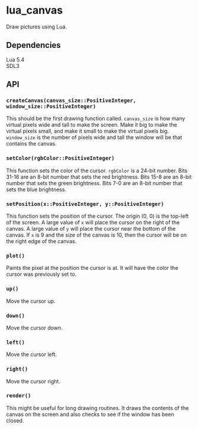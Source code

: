 # lua_canvas

Draw pictures using Lua.

## Dependencies

Lua 5.4  
SDL3

## API

### `createCanvas(canvas_size::PositiveInteger, window_size::PositiveInteger)`

This should be the first drawing function called. `canvas_size` is how many virtual pixels wide and tall to make the screen. Make it big to make the virtual pixels small, and make it small to make the virtual pixels big. `window_size` is the number of pixels wide and tall the window will be that contains the canvas.

### `setColor(rgbColor::PositiveInteger)`

This function sets the color of the cursor. `rgbColor` is a 24-bit number. Bits 31-16 are an 8-bit number that sets the red brightness. Bits 15-8 are an 8-bit number that sets the green brightness. Bits 7-0 are an 8-bit number that sets the blue brightness.

### `setPosition(x::PositiveInteger, y::PositiveInteger)`

This function sets the position of the cursor. The origin (0, 0) is the top-left of the screen. A large value of `x` will place the cursor on the right of the canvas. A large value of `y` will place the cursor near the bottom of the canvas. If `x` is 9 and the size of the canvas is 10, then the cursor will be on the right edge of the canvas.

### `plot()`

Paints the pixel at the position the cursor is at. It will have the color the cursor was previously set to.

### `up()`

Move the cursor up.

### `down()`

Move the cursor down.

### `left()`

Move the cursor left.

### `right()`

Move the cursor right.

### `render()`

This might be useful for long drawing routines. It draws the contents of the canvas on the screen and also checks to see if the window has been closed.
